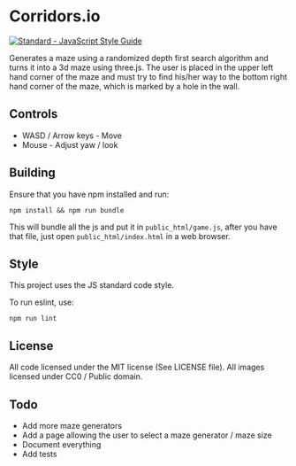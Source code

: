 # Corridors.io
[![Standard - JavaScript Style Guide](https://cdn.rawgit.com/feross/standard/master/badge.svg)](https://github.com/feross/standard)

Generates a maze using a randomized depth first search algorithm and turns it into a 3d maze using three.js. The user is placed in the upper left hand corner of the maze and must try to find his/her way to the bottom right hand corner of the maze, which is marked by a hole in the wall.

## Controls
* WASD / Arrow keys - Move
* Mouse - Adjust yaw / look

## Building

Ensure that you have npm installed and run: 

`npm install && npm run bundle`

This will bundle all the js and put it in `public_html/game.js`, after you have that file, just open `public_html/index.html` in a web browser.


## Style
This project uses the JS standard code style.

To run eslint, use:

`npm run lint`

## License
All code licensed under the MIT license (See LICENSE file). All images licensed under CC0 / Public domain.


## Todo
* Add more maze generators
* Add a page allowing the user to select a maze generator / maze size
* Document everything
* Add tests
